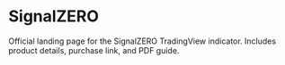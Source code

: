 # SignalZERO
Official landing page for the SignalZERO TradingView indicator. Includes product details, purchase link, and PDF guide.
